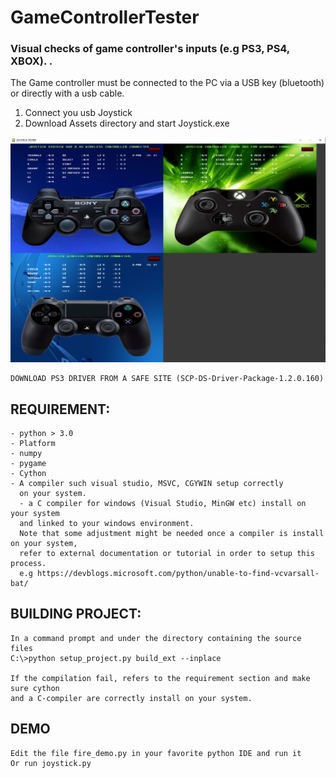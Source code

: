 # GameControllerTester

### Visual checks of game controller's inputs (e.g PS3, PS4, XBOX). .

The Game controller must be connected to the PC via a USB key (bluetooth) or directly with a usb cable.

1. Connect you usb Joystick 
2. Download Assets directory and start Joystick.exe 

![alt text](https://github.com/yoyoberenguer/GameControllerTester/blob/master/screenshot1.PNG)

```
DOWNLOAD PS3 DRIVER FROM A SAFE SITE (SCP-DS-Driver-Package-1.2.0.160)
```

## REQUIREMENT:
```
- python > 3.0
- Platform
- numpy
- pygame 
- Cython
- A compiler such visual studio, MSVC, CGYWIN setup correctly
  on your system.
  - a C compiler for windows (Visual Studio, MinGW etc) install on your system 
  and linked to your windows environment.
  Note that some adjustment might be needed once a compiler is install on your system, 
  refer to external documentation or tutorial in order to setup this process.
  e.g https://devblogs.microsoft.com/python/unable-to-find-vcvarsall-bat/
```
## BUILDING PROJECT:
```
In a command prompt and under the directory containing the source files
C:\>python setup_project.py build_ext --inplace

If the compilation fail, refers to the requirement section and make sure cython 
and a C-compiler are correctly install on your system. 
```
## DEMO
```
Edit the file fire_demo.py in your favorite python IDE and run it 
Or run joystick.py 
